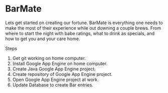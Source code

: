 # BarMate
Lets get started on creating our fortune.  BarMate is everything one needs to make the most of their experience while out downing a couple brews.  From where to start the night with babe ratings, what to drink as specials, and how to get you and your care home.

Steps

1.  Get git working on home computer.
2.  Install Google App Engine on home computer.
3.  Create Java Google App Engine project.
4.  Create repository of Google App Engine project.
5.  Open Google App Engine project at work.
6.  Update Database to create Bar entries.
